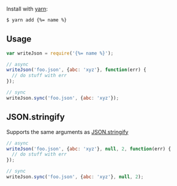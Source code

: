Install with [yarn](https://yarnpkg.com):

```sh
$ yarn add {%= name %}
```

## Usage

```js
var writeJson = require('{%= name %}'); 

// async
writeJson('foo.json', {abc: 'xyz'}, function(err) {
  // do stuff with err
});

// sync
writeJson.sync('foo.json', {abc: 'xyz'});
```

## JSON.stringify

Supports the same arguments as [JSON.stringify](https://developer.mozilla.org/en-US/docs/Web/JavaScript/Reference/Global_Objects/JSON/stringify)

```js
// async
writeJson('foo.json', {abc: 'xyz'}, null, 2, function(err) {
  // do stuff with err
});

// sync
writeJson.sync('foo.json', {abc: 'xyz'}, null, 2);
```
